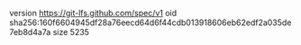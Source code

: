 version https://git-lfs.github.com/spec/v1
oid sha256:160f6604945df28a76eecd64d6f44cdb013918606eb62edf2a035de7eb8d4a7a
size 5235
